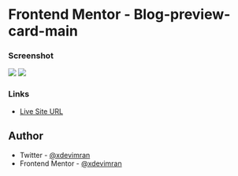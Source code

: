 # Frontend Mentor - Blog-preview-card-main

### Screenshot

![](https://i.ibb.co/FbtdVCX/Screenshot-1.png)
![](https://i.ibb.co/nLFWq00/Screenshot-2.png)

### Links

- [Live Site URL](https://frontend-mentor-coding-challenges.netlify.app/01%20blog-preview-card-main/)

## Author

- Twitter - [@xdevimran](https://twitter.com/xdevimran)
- Frontend Mentor - [@xdevimran](https://www.frontendmentor.io/profile/xdevimran)
